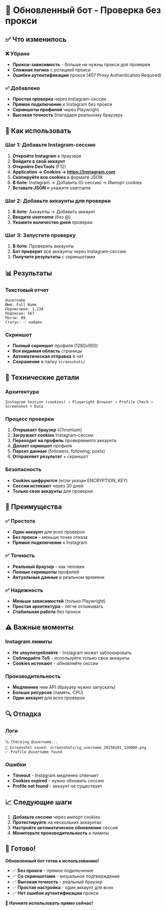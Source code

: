 # 🤖 Обновленный бот - Проверка без прокси

## ✅ Что изменилось

### ❌ Убрано
- **Прокси-зависимость** - больше не нужны прокси для проверки
- **Сложная логика** с ротацией прокси
- **Ошибки аутентификации** прокси (407 Proxy Authentication Required)

### ✅ Добавлено
- **Простая проверка** через Instagram-сессии
- **Прямое подключение** к Instagram без прокси
- **Скриншоты профилей** через Playwright
- **Высокая точность** благодаря реальному браузеру

## 🚀 Как использовать

### Шаг 1: Добавьте Instagram-сессию

1. **Откройте Instagram** в браузере
2. **Войдите в свой аккаунт**
3. **Откройте DevTools** (F12)
4. **Application → Cookies → https://instagram.com**
5. **Скопируйте все cookies** в формате JSON
6. **В боте**: Instagram → Добавить IG-сессию → Импорт cookies
7. **Вставьте JSON** и укажите username

### Шаг 2: Добавьте аккаунты для проверки

1. **В боте**: Аккаунты → Добавить аккаунт
2. **Введите username** (без @)
3. **Укажите количество дней** проверки

### Шаг 3: Запустите проверку

1. **В боте**: Проверить аккаунты
2. **Бот проверит** все аккаунты через Instagram-сессию
3. **Получите результаты** с скриншотами

## 📊 Результаты

### Текстовый отчет
```
@username
Имя: Full Name
Подписчики: 1,234
Подписки: 567
Посты: 89
Статус: ✅ найден
```

### Скриншот
- **Полный скриншот** профиля (1280x900)
- **Вся видимая область** страницы
- **Автоматическая отправка** в чат
- **Сохранение** в папку `screenshots/`

## 🔧 Технические детали

### Архитектура
```
Instagram Session (cookies) → Playwright Browser → Profile Check → Screenshot + Data
```

### Процесс проверки
1. **Открывает браузер** (Chromium)
2. **Загружает cookies** Instagram-сессии
3. **Переходит на профиль** проверяемого аккаунта
4. **Делает скриншот** профиля
5. **Парсит данные** (followers, following, posts)
6. **Отправляет результат** + скриншот

### Безопасность
- **Cookies шифруются** (если указан ENCRYPTION_KEY)
- **Сессии истекают** через 30 дней
- **Только свои аккаунты** для проверки

## 🎯 Преимущества

### ✅ Простота
- **Один аккаунт** для всех проверок
- **Без прокси** - меньше точек отказа
- **Прямое подключение** к Instagram

### ✅ Точность
- **Реальный браузер** - как человек
- **Полные скриншоты** профилей
- **Актуальные данные** в реальном времени

### ✅ Надежность
- **Меньше зависимостей** (только Playwright)
- **Простая архитектура** - легче отлаживать
- **Стабильная работа** без прокси

## ⚠️ Важные моменты

### Instagram лимиты
- **Не злоупотребляйте** - Instagram может заблокировать
- **Соблюдайте ToS** - используйте только свои аккаунты
- **Cookies истекают** - обновляйте сессии

### Производительность
- **Медленнее** чем API (браузер нужно запускать)
- **Больше ресурсов** (память, CPU)
- **Один аккаунт** для всех проверок

## 🔍 Отладка

### Логи
```
🔍 Checking @username...
📸 Screenshot saved: screenshots/ig_username_20250101_120000.png
✅ Profile @username found
```

### Ошибки
- **Timeout** - Instagram медленно отвечает
- **Cookies expired** - нужно обновить сессию
- **Profile not found** - аккаунт не существует

## 📈 Следующие шаги

1. **Добавьте сессию** через импорт cookies
2. **Протестируйте** на нескольких аккаунтах
3. **Настройте автоматическое обновление** сессий
4. **Мониторьте производительность** и лимиты

## 🎉 Готово!

**Обновленный бот готов к использованию!**

- ✅ **Без прокси** - прямое подключение
- ✅ **Со скриншотами** - визуальное подтверждение
- ✅ **Высокая точность** - реальный браузер
- ✅ **Простая настройка** - один аккаунт для всех
- ✅ **Нет ошибок аутентификации** прокси

**🚀 Начните использовать прямо сейчас!**
